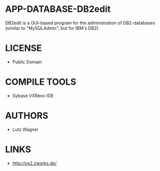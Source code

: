 APP-DATABASE-DB2edit
====================

DB2edit is a GUI-based program for the administration of DB2-databases (similar to "MySQLAdmin", but for IBM's DB2). 


LICENSE
===============
* Public Domain

COMPILE TOOLS
===============
* Sybase VXRexx-IDE

AUTHORS
===============
* Lutz Wagner

LINKS
===============
* http://os2.zworks.de/
